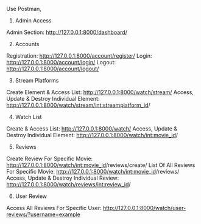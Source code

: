 Use Postman,

1. Admin Access

Admin Section: http://127.0.0.1:8000/dashboard/

2. Accounts

Registration: http://127.0.0.1:8000/account/register/
Login: http://127.0.0.1:8000/account/login/
Logout: http://127.0.0.1:8000/account/logout/

3. Stream Platforms

Create Element & Access List: http://127.0.0.1:8000/watch/stream/
Access, Update & Destroy Individual Element: http://127.0.0.1:8000/watch/stream/<int:streamplatform_id>/

4. Watch List

Create & Access List: http://127.0.0.1:8000/watch/
Access, Update & Destroy Individual Element: http://127.0.0.1:8000/watch/<int:movie_id>/

5. Reviews

Create Review For Specific Movie: http://127.0.0.1:8000/watch/<int:movie_id>/reviews/create/
List Of All Reviews For Specific Movie: http://127.0.0.1:8000/watch/<int:movie_id>/reviews/
Access, Update & Destroy Individual Review: http://127.0.0.1:8000/watch/reviews/<int:review_id>/

6. User Review

Access All Reviews For Specific User: http://127.0.0.1:8000/watch/user-reviews/?username=example

